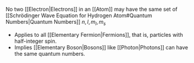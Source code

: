 No two [[Electron|Electrons]] in an [[Atom]] may have the same set of [[Schrödinger Wave Equation for Hydrogen Atom#Quantum Numbers|Quantum Numbers]] $n, l, m_{l}, m_{s}$
* Applies to all [[Elementary Fermion|Fermions]], that is, particles with half-integer spin. 
* Implies [[Elementary Boson|Bosons]] like [[Photon|Photons]] can have the same quantum numbers.

